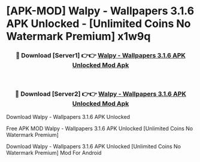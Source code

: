 # [APK-MOD] Walpy - Wallpapers 3.1.6 APK Unlocked - [Unlimited Coins No Watermark Premium] x1w9q



<div align="center">
<h3>🔴 Download [Server1] 👉👉 <a href="https://momento.my/?title=Walpy_-_Wallpapers_3.1.6_APK_Unlocked">Walpy - Wallpapers 3.1.6 APK Unlocked Mod Apk</a></h3><br>

<h3>🔴 Download [Server2] 👉👉 <a href="https://momento.my/?title=Walpy_-_Wallpapers_3.1.6_APK_Unlocked">Walpy - Wallpapers 3.1.6 APK Unlocked Mod Apk</a></h3>
</div>



Download Walpy - Wallpapers 3.1.6 APK Unlocked 

Free APK MOD Walpy - Wallpapers 3.1.6 APK Unlocked [Unlimited Coins No Watermark Premium]

Download Walpy - Wallpapers 3.1.6 APK Unlocked [Unlimited Coins No Watermark Premium] Mod For Android
